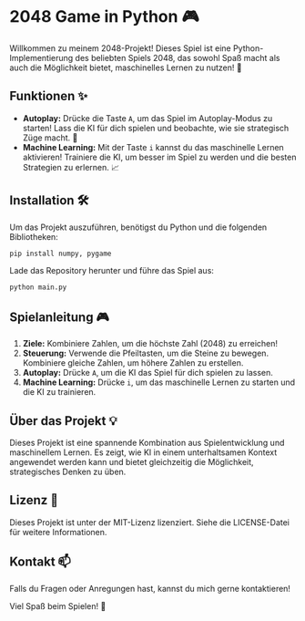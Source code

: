 # 2048 Game in Python 🎮

Willkommen zu meinem 2048-Projekt! Dieses Spiel ist eine Python-Implementierung des beliebten Spiels 2048, das sowohl Spaß macht als auch die Möglichkeit bietet, maschinelles Lernen zu nutzen! 🚀

## Funktionen ✨

- **Autoplay:** Drücke die Taste `A`, um das Spiel im Autoplay-Modus zu starten! Lass die KI für dich spielen und beobachte, wie sie strategisch Züge macht. 🤖
- **Machine Learning:** Mit der Taste `i` kannst du das maschinelle Lernen aktivieren! Trainiere die KI, um besser im Spiel zu werden und die besten Strategien zu erlernen. 📈

## Installation 🛠️

Um das Projekt auszuführen, benötigst du Python und die folgenden Bibliotheken:

```bash
pip install numpy, pygame
```

Lade das Repository herunter und führe das Spiel aus:

```bash
python main.py
```

## Spielanleitung 🎮

1. **Ziele:** Kombiniere Zahlen, um die höchste Zahl (2048) zu erreichen!
2. **Steuerung:** Verwende die Pfeiltasten, um die Steine zu bewegen. Kombiniere gleiche Zahlen, um höhere Zahlen zu erstellen.
3. **Autoplay:** Drücke `A`, um die KI das Spiel für dich spielen zu lassen.
4. **Machine Learning:** Drücke `i`, um das maschinelle Lernen zu starten und die KI zu trainieren.

## Über das Projekt 💡

Dieses Projekt ist eine spannende Kombination aus Spielentwicklung und maschinellem Lernen. Es zeigt, wie KI in einem unterhaltsamen Kontext angewendet werden kann und bietet gleichzeitig die Möglichkeit, strategisches Denken zu üben.

## Lizenz 📄

Dieses Projekt ist unter der MIT-Lizenz lizenziert. Siehe die LICENSE-Datei für weitere Informationen.

## Kontakt 📫

Falls du Fragen oder Anregungen hast, kannst du mich gerne kontaktieren!

Viel Spaß beim Spielen! 🎉